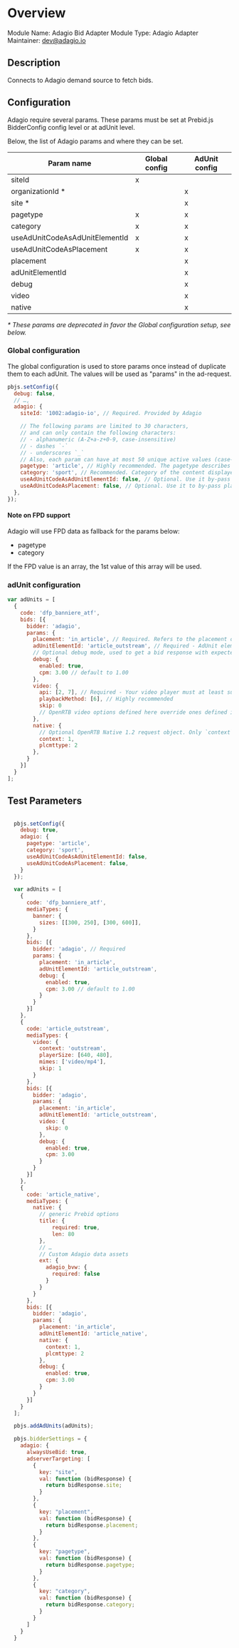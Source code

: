 # Overview

Module Name: Adagio Bid Adapter
Module Type: Adagio Adapter
Maintainer: dev@adagio.io

## Description

Connects to Adagio demand source to fetch bids.

## Configuration

Adagio require several params. These params must be set at Prebid.js BidderConfig config level or at adUnit level.

Below, the list of Adagio params and where they can be set.

| Param name | Global config | AdUnit config |
| ---------- | ------------- | ------------- |
| siteId | x |
| organizationId * | | x
| site * | | x
| pagetype | x | x
| category | x | x
| useAdUnitCodeAsAdUnitElementId | x | x
| useAdUnitCodeAsPlacement | x | x
| placement | | x
| adUnitElementId | | x
| debug | | x
| video | | x
| native | | x

_* These params are deprecated in favor the Global configuration setup, see below._

### Global configuration

The global configuration is used to store params once instead of duplicate them to each adUnit. The values will be used as "params" in the ad-request.

```javascript
pbjs.setConfig({
  debug: false,
  // …,
  adagio: {
    siteId: '1002:adagio-io', // Required. Provided by Adagio

    // The following params are limited to 30 characters,
    // and can only contain the following characters:
    // - alphanumeric (A-Z+a-z+0-9, case-insensitive)
    // - dashes `-`
    // - underscores `_`
    // Also, each param can have at most 50 unique active values (case-insensitive).
    pagetype: 'article', // Highly recommended. The pagetype describes what kind of content will be present in the page.
    category: 'sport', // Recommended. Category of the content displayed in the page.
    useAdUnitCodeAsAdUnitElementId: false, // Optional. Use it by-pass adUnitElementId and use the adUnit code as value
    useAdUnitCodeAsPlacement: false, // Optional. Use it to by-pass placement and use the adUnit code as value
  },
});
```

#### Note on FPD support

Adagio will use FPD data as fallback for the params below:
- pagetype
- category

If the FPD value is an array, the 1st value of this array will be used.

### adUnit configuration

```javascript
var adUnits = [
  {
    code: 'dfp_banniere_atf',
    bids: [{
      bidder: 'adagio',
      params: {
        placement: 'in_article', // Required. Refers to the placement of an adunit in a page. Must not contain any information about the type of device. Other example: `mpu_btf'.
        adUnitElementId: 'article_outstream', // Required - AdUnit element id. Refers to the adunit id in a page. Usually equals to the adunit code above.
        // Optional debug mode, used to get a bid response with expected cpm.
        debug: {
          enabled: true,
          cpm: 3.00 // default to 1.00
        },
        video: {
          api: [2, 7], // Required - Your video player must at least support the value 2 and/or 7.
          playbackMethod: [6], // Highly recommended
          skip: 0
          // OpenRTB video options defined here override ones defined in mediaTypes.
        },
        native: {
          // Optional OpenRTB Native 1.2 request object. Only `context`, `plcmttype` fields are supported.
          context: 1,
          plcmttype: 2
        },
      }
    }]
  }
];
```

## Test Parameters

```javascript

  pbjs.setConfig({
    debug: true,
    adagio: {
      pagetype: 'article',
      category: 'sport',
      useAdUnitCodeAsAdUnitElementId: false,
      useAdUnitCodeAsPlacement: false,
    }
  });

  var adUnits = [
    {
      code: 'dfp_banniere_atf',
      mediaTypes: {
        banner: {
          sizes: [[300, 250], [300, 600]],
        }
      },
      bids: [{
        bidder: 'adagio', // Required
        params: {
          placement: 'in_article',
          adUnitElementId: 'article_outstream',
          debug: {
            enabled: true,
            cpm: 3.00 // default to 1.00
          }
        }
      }]
    },
    {
      code: 'article_outstream',
      mediaTypes: {
        video: {
          context: 'outstream',
          playerSize: [640, 480],
          mimes: ['video/mp4'],
          skip: 1
        }
      },
      bids: [{
        bidder: 'adagio',
        params: {
          placement: 'in_article',
          adUnitElementId: 'article_outstream',
          video: {
            skip: 0
          },
          debug: {
            enabled: true,
            cpm: 3.00
          }
        }
      }]
    },
    {
      code: 'article_native',
      mediaTypes: {
        native: {
          // generic Prebid options
          title: {
              required: true,
              len: 80
          },
          // …
          // Custom Adagio data assets
          ext: {
            adagio_bvw: {
              required: false
            }
          }
        }
      },
      bids: [{
        bidder: 'adagio',
        params: {
          placement: 'in_article',
          adUnitElementId: 'article_native',
          native: {
            context: 1,
            plcmttype: 2
          },
          debug: {
            enabled: true,
            cpm: 3.00
          }
        }
      }]
    }
  ];

  pbjs.addAdUnits(adUnits);

  pbjs.bidderSettings = {
    adagio: {
      alwaysUseBid: true,
      adserverTargeting: [
        {
          key: "site",
          val: function (bidResponse) {
            return bidResponse.site;
          }
        },
        {
          key: "placement",
          val: function (bidResponse) {
            return bidResponse.placement;
          }
        },
        {
          key: "pagetype",
          val: function (bidResponse) {
            return bidResponse.pagetype;
          }
        },
        {
          key: "category",
          val: function (bidResponse) {
            return bidResponse.category;
          }
        }
      ]
    }
  }
```
